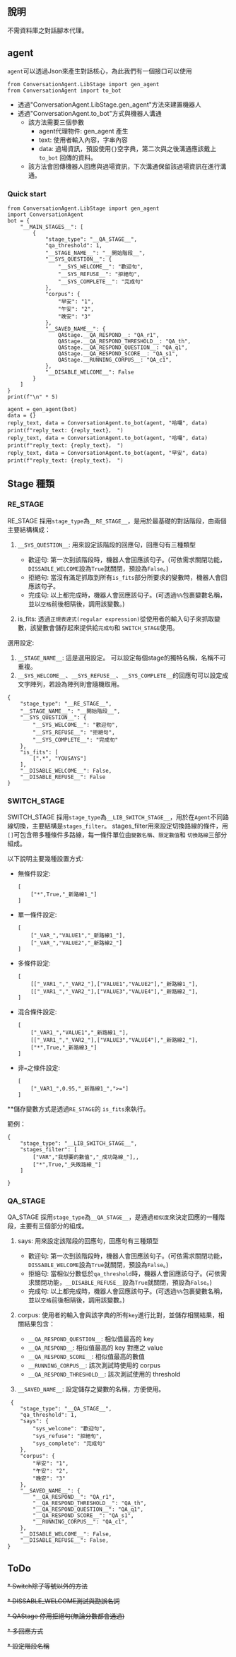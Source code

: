 ## 說明
不需資料庫之對話腳本代理。

## agent
`agent`可以透過Json來產生對話核心，為此我們有一個接口可以使用
```
from ConversationAgent.LibStage import gen_agent
from ConversationAgent import to_bot
```
- 透過"ConversationAgent.LibStage.gen_agent"方法來建置機器人
- 透過"ConversationAgent.to_bot"方式與機器人溝通
    - 該方法需要三個參數
        - agent代理物件: gen_agent 產生
        - text: 使用者輸入內容，字串內容
        - data: 過場資訊，預設使用`{}`空字典，第二次與之後溝通應該戴上 `to_bot` 回傳的資料。
    - 該方法會回傳機器人回應與過場資訊，下次溝通保留該過場資訊在進行溝通。
    
### Quick start
```
from ConversationAgent.LibStage import gen_agent
import ConversationAgent
bot = {
    "__MAIN_STAGES__": [
        {
            "stage_type": "__QA_STAGE__",
            "qa_threshold": 1,
            "__STAGE_NAME__": "__開始階段__",
            "__SYS_QUESTION__": {
                "__SYS_WELCOME__": "歡迎句",
                "__SYS_REFUSE__": "拒絕句",
                "__SYS_COMPLETE__": "完成句"
            },
            "corpus": {
                "早安": "1",
                "午安": "2",
                "晚安": "3"
            },
            "__SAVED_NAME__": {
                QAStage.__QA_RESPOND__: "QA_r1",
                QAStage.__QA_RESPOND_THRESHOLD__: "QA_th",
                QAStage.__QA_RESPOND_QUESTION__: "QA_q1",
                QAStage.__QA_RESPOND_SCORE__: "QA_s1",
                QAStage.__RUNNING_CORPUS__: "QA_c1",
            },
            "__DISABLE_WELCOME__": False
        }
    ]
}
print(f"\n" * 5)

agent = gen_agent(bot)
data = {}
reply_text, data = ConversationAgent.to_bot(agent, "哈囉", data)
print(f"reply_text: {reply_text}， ")
reply_text, data = ConversationAgent.to_bot(agent, "哈囉", data)
print(f"reply_text: {reply_text}， ")
reply_text, data = ConversationAgent.to_bot(agent, "早安", data)
print(f"reply_text: {reply_text}， ")
```

## Stage 種類
### RE_STAGE

RE_STAGE 採用`stage_type`為`__RE_STAGE__`，是用於最基礎的對話階段，由兩個主要結構構成：
1. `__SYS_QUESTION__`: 用來設定該階段的回應句，回應句有三種類型
   * 歡迎句: 第一次到該階段時，機器人會回應該句子。(可依需求關閉功能，`DISSABLE_WELCOME`設為`True`就關閉，預設為`False`。)
   * 拒絕句: 當沒有滿足抓取到所有`is_fits`部分所要求的變數時，機器人會回應該句子。
   * 完成句: 以上都完成時，機器人會回應該句子。(可透過`%%`包裹變數名稱，並以`空格`前後相隔後，調用該變數。)

2. is_fits: 透過`正規表達式(regular expression)`從使用者的輸入句子來抓取變數，該變數會儲存起來提供給`完成句`和 `SWITCH_STAGE`使用。

選用設定:
1. `__STAGE_NAME__`: 這是選用設定。 可以設定每個stage的獨特名稱，名稱不可重複。
2. `__SYS_WELCOME__`、`__SYS_REFUSE__`、`__SYS_COMPLETE__`的回應句可以設定成文字陣列，若設為陣列則會隨機取用。
```
{
    "stage_type": "__RE_STAGE__",
    "__STAGE_NAME__": "__開始階段__",
    "__SYS_QUESTION__": {
        "__SYS_WELCOME__": "歡迎句",
        "__SYS_REFUSE__": "拒絕句",
        "__SYS_COMPLETE__": "完成句"
    },
    "is_fits": [
        [".*", "YOUSAYS"]
    ],
    "__DISABLE_WELCOME__": False,
    "__DISABLE_REFUSE__": False
}
```

### SWITCH_STAGE

SWITCH_STAGE 採用`stage_type`為`__LIB_SWITCH_STAGE__`，用於在`Agent`不同路線切換，主要結構是`stages_filter`。 stages_filter用來設定切換路線的條件，用`[]`可包含帶多種條件多路線，每一條件單位由`變數名稱`、`限定數值`和 `切換路線`三部分組成。

以下說明主要幾種設置方式:
* 無條件設定:
    ```
    [
        ["*",True,"_新路線1_"]
    ]
    ```
* 單一條件設定:
    ```
    [
        ["_VAR_","VALUE1","_新路線1_"],
        ["_VAR_","VALUE2","_新路線2_"]
    ]
    ```
* 多條件設定:
    ```
    [
        [["_VAR1_","_VAR2_"],["VALUE1","VALUE2"],"_新路線1_"],
        [["_VAR1_","_VAR2_"],["VALUE3","VALUE4"],"_新路線2_"],
    ]
    ```
* 混合條件設定:
    ```
    [
        ["_VAR1_","VALUE1","_新路線1_"],
        [["_VAR1_","_VAR2_"],["VALUE3","VALUE4"],"_新路線2_"],
        ["*",True,"_新路線3_"]
    ]
    ```
* 非`=`之條件設定:
    ```
    [
        ["_VAR1_",0.95,"_新路線1_",">="]
    ]
    ```
**儲存變數方式是透過`RE_STAGE`的 `is_fits`來執行。

範例：
```
{
    "stage_type": "__LIB_SWITCH_STAGE__",
    "stages_filter": [
        ["VAR","我想要的數值","_成功路線_"],,
        ["*",True,"_失敗路線_"]
    ]

}
```

### QA_STAGE
QA_STAGE 採用`stage_type`為`__QA_STAGE__`，是通過`相似度`來決定回應的一種階段，主要有三個部分的組成。
1. says: 用來設定該階段的回應句，回應句有三種類型
   * 歡迎句: 第一次到該階段時，機器人會回應該句子。(可依需求關閉功能，`DISSABLE_WELCOME`設為`True`就關閉，預設為`False`。)
   * 拒絕句: 當相似分數低於`qa_threshold`時，機器人會回應該句子。(可依需求關閉功能，`__DISABLE_REFUSE__`設為`True`就關閉，預設為`False`。)
   * 完成句: 以上都完成時，機器人會回應該句子。(可透過`%%`包裹變數名稱，並以`空格`前後相隔後，調用該變數。)

2. corpus: 使用者的輸入會與該字典的所有`key`進行比對，並儲存相關結果，相關結果包含：
    * `__QA_RESPOND_QUESTION__`: 相似值最高的 key
    * `__QA_RESPOND__`: 相似值最高的 key 對應之 value
    * `__QA_RESPOND_SCORE__`: 相似值最高的數值
    * `__RUNNING_CORPUS__`: 該次測試時使用的 corpus
    * `__QA_RESPOND_THRESHOLD__`: 該次測試使用的 threshold
    
3. `__SAVED_NAME__`: 設定儲存之變數的名稱，方便使用。


```
 {
    "stage_type": "__QA_STAGE__",
    "qa_threshold": 1,
    "says": {
        "sys_welcome": "歡迎句",
        "sys_refuse": "拒絕句",
        "sys_complete": "完成句"
    },
    "corpus": {
        "早安": "1",
        "午安": "2",
        "晚安": "3"
    },
    "__SAVED_NAME__": {
        "__QA_RESPOND__": "QA_r1",
        "__QA_RESPOND_THRESHOLD__": "QA_th",
        "__QA_RESPOND_QUESTION__": "QA_q1",
        "__QA_RESPOND_SCORE__": "QA_s1",
        "__RUNNING_CORPUS__": "QA_c1",
    },
    "__DISABLE_WELCOME__": False,
    "__DISABLE_REFUSE__": False,
}
```



## ToDo

~~* Switch除了等號以外的方法~~

~~* DISSABLE_WELCOME測試與勘誤名詞~~

~~* QAStage 停用拒絕句(無論分數都會通過)~~

~~* 多回應方式~~

~~* 設定階段名稱~~